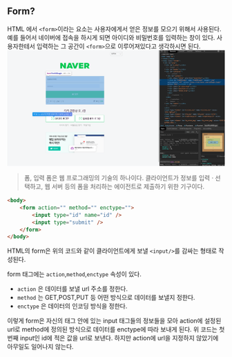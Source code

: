 ## Form?
HTML 에서 `<form>`이라는 요소는 사용자에게서 얻은 정보를 모으기 위해서 사용된다. 예를 들어서 네이버에 접속을 하시게 되면 아이디와 비밀번호를 입력하는 창이 있다. 사용자한테서 입력하는 그 공간이 `<form>`으로 이루어져있다고 생각하시면 된다.
<img src="../../img/form.png">
>폼, 입력 폼은 웹 프로그래밍의 기술의 하나이다. 클라이언트가 정보를 입력 · 선택하고, 웹 서버 등의 폼을 처리하는 에이전트로 제출하기 위한 기구이다.

```html 
<body>
    <form action="" method="" enctype="">
        <input type="id" name="id" />
        <input type="submit" />
    </form>
</body>
```
HTML의 form은 위의 코드와 같이 클라이언트에게 보낼 `<input/>`를 감싸는 형태로 작성된다.

form 태그에는 `action`,`method`,`enctype` 속성이 있다.
- `action` 은 데이터를 보낼 url 주소를 정한다.
- `method` 는 GET,POST,PUT 등 어떤 방식으로 데이터를 보낼지 정한다.
- `enctype` 은 데이터의 인코딩 방식을 정한다.


이렇게 form은 자신의 태그 안에 있는 input 태그들의 정보들을 모아 action에 설정된 url로 method에 정의된 방식으로 데이터를 enctype에 따라 보내게 된다.
위 코드는 첫번째 input인 id에 적은 값을 url로 보낸다. 하지만 action에 url을 지정하지 않았기에 아무일도 일어나지 않는다.
